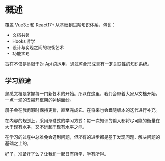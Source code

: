# 概述

覆盖 Vue3.x 和 React17+ 从基础到进阶知识体系，包含：

- 文档共读
- Hooks 哲学
- 设计与实现之间的权衡艺术
- 功能实现

旨在不仅是局限于对 Api 的运用，通过整合形成具有一定关联性的知识系统。

## 学习旅途

熟悉文档是掌握每一门新技术的开始。所以在这里，我们会带着大家从文档开始，一点一滴的去揭开框架的神秘面纱。

册子会在我闲暇时保持更新，直至完成它。在将来也会跟随版本的迭代进行补充。

在内容的规划上，采用渐进式的学习方式：每一次知识的输入都将尽可能的衡量在大于现有水平，又不远超于现有水平之间。

在学习的过程中总难免会遇到问题，但所有的进步都是基于发现问题、解决问题的基础之上的。

好了，准备好了么？让我们一起日有所学，学有所得。
